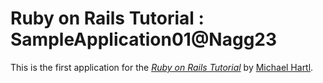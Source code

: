 # Ruby on Rails Tutorial : SampleApplication01@Nagg23

This is the first application for the [*Ruby on Rails Tutorial*](http://railstutorial.jp)
by [Michael Hartl](http://michaelhartl.com/).
